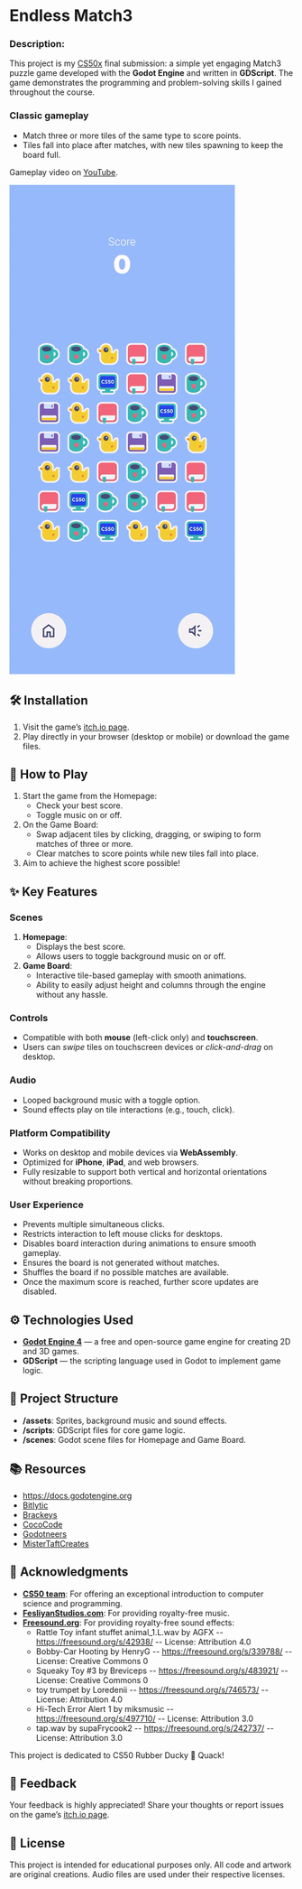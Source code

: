 # Endless Match3

### Description:

This project is my [CS50x](https://cs50.harvard.edu/x/2024/) final submission: a simple yet engaging Match3 puzzle 
game developed with the **Godot Engine** and written in **GDScript**. The game demonstrates the programming and 
problem-solving skills I gained throughout the course.

### Classic gameplay
- Match three or more tiles of the same type to score points.
- Tiles fall into place after matches, with new tiles spawning to keep the board full.

Gameplay video on [YouTube](https://youtube.com/shorts/FJI9hOVIjZY).

![cs50-fp-match3.gif](doc/cs50-fp-match3.gif)

## 🛠️ Installation
1. Visit the game’s [itch.io page](https://raydtutto.itch.io/cs50x-fp-match3).
2. Play directly in your browser (desktop or mobile) or download the game files.

## 🦆 How to Play
1. Start the game from the Homepage:
    - Check your best score.
    - Toggle music on or off.
2. On the Game Board:
    - Swap adjacent tiles by clicking, dragging, or swiping to form matches of three or more.
    - Clear matches to score points while new tiles fall into place.
3. Aim to achieve the highest score possible!

## ✨ Key Features

### Scenes
1. **Homepage**:
    - Displays the best score.
    - Allows users to toggle background music on or off.
2. **Game Board**:
    - Interactive tile-based gameplay with smooth animations.
    - Ability to easily adjust height and columns through the engine without any hassle.

### Controls
- Compatible with both **mouse** (left-click only) and **touchscreen**.
- Users can _swipe_ tiles on touchscreen devices or _click-and-drag_ on desktop.

### Audio
- Looped background music with a toggle option.
- Sound effects play on tile interactions (e.g., touch, click).

### Platform Compatibility
- Works on desktop and mobile devices via **WebAssembly**.
- Optimized for **iPhone**, **iPad**, and web browsers.
- Fully resizable to support both vertical and horizontal orientations without breaking proportions.

### User Experience
- Prevents multiple simultaneous clicks.
- Restricts interaction to left mouse clicks for desktops.
- Disables board interaction during animations to ensure smooth gameplay.
- Ensures the board is not generated without matches.
- Shuffles the board if no possible matches are available.
- Once the maximum score is reached, further score updates are disabled.

## ⚙️ Technologies Used
- **[Godot Engine 4](https://godotengine.org/)** — a free and open-source game engine for creating 2D and 3D games.
- **GDScript** — the scripting language used in Godot to implement game logic.

## 📁 Project Structure
- **/assets**: Sprites, background music and sound effects.
- **/scripts**: GDScript files for core game logic.
- **/scenes**: Godot scene files for Homepage and Game Board.

## 📚 Resources
- https://docs.godotengine.org
- [Bitlytic](https://www.youtube.com/@Bitlytic)
- [Brackeys](https://www.youtube.com/@Brackeys)
- [CocoCode](https://www.youtube.com/@CocoCode)
- [Godotneers](https://www.youtube.com/@godotneers)
- [MisterTaftCreates](https://www.youtube.com/@MisterTaftCreates)

## 🌈 Acknowledgments
- [**CS50 team**](https://cs50.harvard.edu/x/2024/): For offering an exceptional introduction to computer science and programming.
- [**FesliyanStudios.com**](https://www.FesliyanStudios.com): For providing royalty-free music.
- [**Freesound.org**](https://freesound.org): For providing royalty-free sound effects:
  - Rattle Toy infant stuffet animal_1.L.wav by AGFX -- https://freesound.org/s/42938/ -- License: Attribution 4.0
  - Bobby-Car Hooting by HenryG -- https://freesound.org/s/339788/ -- License: Creative Commons 0
  - Squeaky Toy #3 by Breviceps -- https://freesound.org/s/483921/ -- License: Creative Commons 0
  - toy trumpet by Loredenii -- https://freesound.org/s/746573/ -- License: Attribution 4.0
  - Hi-Tech Error Alert 1 by miksmusic -- https://freesound.org/s/497710/ -- License: Attribution 3.0
  - tap.wav by supaFrycook2 -- https://freesound.org/s/242737/ -- License: Attribution 3.0

This project is dedicated to CS50 Rubber Ducky 🦆 Quack!

## 📝 Feedback
Your feedback is highly appreciated! Share your thoughts or report issues on the game’s [itch.io page](https://raydtutto.itch.io/cs50x-fp-match3).

## 📄 License
This project is intended for educational purposes only. All code and artwork are original creations. Audio files are used under their respective licenses.
